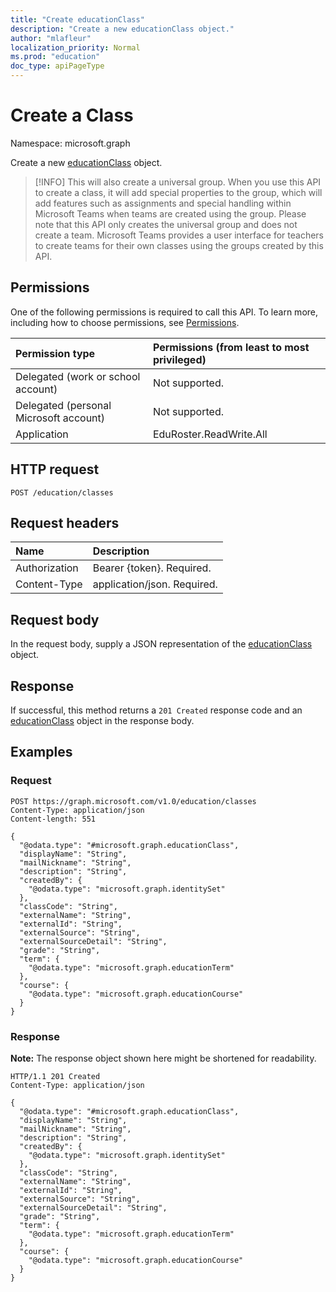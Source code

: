 ```yaml
---
title: "Create educationClass"
description: "Create a new educationClass object."
author: "mlafleur"
localization_priority: Normal
ms.prod: "education"
doc_type: apiPageType
---
```


# Create a Class

Namespace: microsoft.graph

Create a new [educationClass](../resources/educationclass.md) object.

> [!INFO]
> This will also create a universal group. When you use this API to create a class, it will add special properties to the group, which will add features such as assignments and special handling within Microsoft Teams when teams are created using the group. Please note that this API only creates the universal group and does not create a team. Microsoft Teams provides a user interface for teachers to create teams for their own classes using the groups created by this API.

## Permissions

One of the following permissions is required to call this API. To learn more, including how to choose permissions, see [Permissions](/graph/permissions-reference).

| Permission type                        | Permissions (from least to most privileged) |
| :------------------------------------- | :------------------------------------------ |
| Delegated (work or school account)     | Not supported.                              |
| Delegated (personal Microsoft account) | Not supported.                              |
| Application                            | EduRoster.ReadWrite.All                     |

## HTTP request

<!-- {
  "blockType": "ignored"
}
-->

```http
POST /education/classes
```

## Request headers

| Name          | Description                 |
| :------------ | :-------------------------- |
| Authorization | Bearer {token}. Required.   |
| Content-Type  | application/json. Required. |

## Request body

In the request body, supply a JSON representation of the [educationClass](../resources/educationclass.md) object.

## Response

If successful, this method returns a `201 Created` response code and an [educationClass](../resources/educationclass.md) object in the response body.

## Examples

### Request

<!-- {
  "blockType": "request",
  "name": "create_educationclass_from_"
}
-->

```http
POST https://graph.microsoft.com/v1.0/education/classes
Content-Type: application/json
Content-length: 551

{
  "@odata.type": "#microsoft.graph.educationClass",
  "displayName": "String",
  "mailNickname": "String",
  "description": "String",
  "createdBy": {
    "@odata.type": "microsoft.graph.identitySet"
  },
  "classCode": "String",
  "externalName": "String",
  "externalId": "String",
  "externalSource": "String",
  "externalSourceDetail": "String",
  "grade": "String",
  "term": {
    "@odata.type": "microsoft.graph.educationTerm"
  },
  "course": {
    "@odata.type": "microsoft.graph.educationCourse"
  }
}
```

### Response

**Note:** The response object shown here might be shortened for readability.

<!-- {
  "blockType": "response",
  "truncated": true,
  "@odata.type": "microsoft.graph.educationClass"
}
-->

```http
HTTP/1.1 201 Created
Content-Type: application/json

{
  "@odata.type": "#microsoft.graph.educationClass",
  "displayName": "String",
  "mailNickname": "String",
  "description": "String",
  "createdBy": {
    "@odata.type": "microsoft.graph.identitySet"
  },
  "classCode": "String",
  "externalName": "String",
  "externalId": "String",
  "externalSource": "String",
  "externalSourceDetail": "String",
  "grade": "String",
  "term": {
    "@odata.type": "microsoft.graph.educationTerm"
  },
  "course": {
    "@odata.type": "microsoft.graph.educationCourse"
  }
}
```
